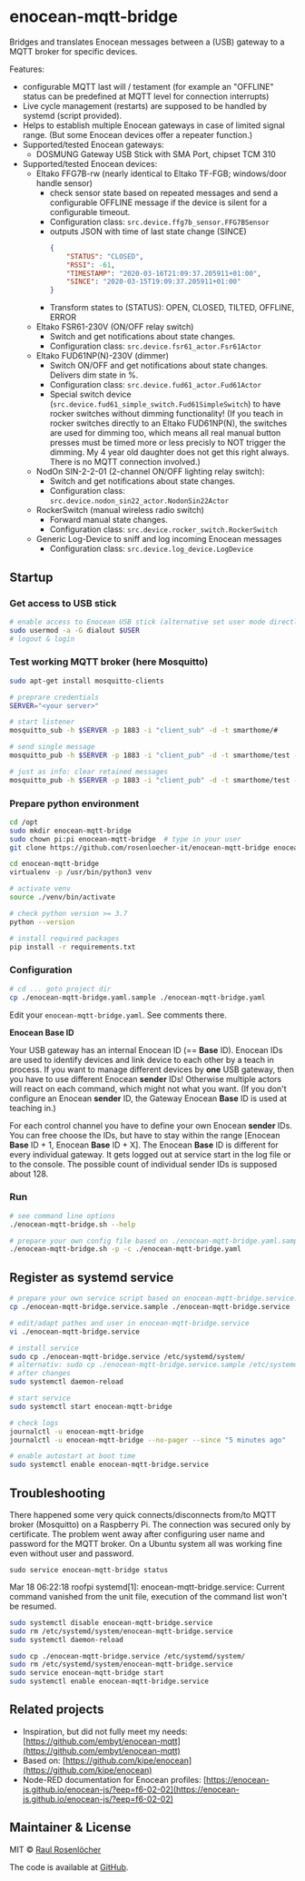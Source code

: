 # enocean-mqtt-bridge

Bridges and translates Enocean messages between a (USB) gateway to a MQTT broker for specific devices.

Features:
- configurable MQTT last will / testament (for example an "OFFLINE" status can be predefined at MQTT level for connection interrupts)
- Live cycle management (restarts) are supposed to be handled by systemd (script provided).
- Helps to establish multiple Enocean gateways in case of limited signal range. (But some Enocean devices offer a repeater function.)
- Supported/tested Enocean gateways:
  - DOSMUNG Gateway USB Stick with SMA Port, chipset TCM 310
- Supported/tested Enocean devices:
  - Eltako FFG7B-rw (nearly identical to Eltako TF-FGB; windows/door handle sensor)
    - check sensor state based on repeated messages and send a configurable OFFLINE message if the device is silent for a configurable timeout.
    - Configuration class: `src.device.ffg7b_sensor.FFG7BSensor`
    - outputs JSON with time of last state change (SINCE)
      ```json
      {
          "STATUS": "CLOSED",
          "RSSI": -61,
          "TIMESTAMP": "2020-03-16T21:09:37.205911+01:00",
          "SINCE": "2020-03-15T19:09:37.205911+01:00"
      }
      ```
    - Transform states to (STATUS): OPEN, CLOSED, TILTED, OFFLINE, ERROR   
  - Eltako FSR61-230V (ON/OFF relay switch)
      - Switch and get notifications about state changes.
      - Configuration class: `src.device.fsr61_actor.Fsr61Actor`
  - Eltako FUD61NP(N)-230V (dimmer)
      - Switch ON/OFF and get notifications about state changes. Delivers dim state in %.
      - Configuration class: `src.device.fud61_actor.Fud61Actor`
      - Special switch device (`src.device.fud61_simple_switch.Fud61SimpleSwitch`) to have rocker switches without 
        dimming functionality! (If you teach in rocker switches directly to an Eltako FUD61NP(N), the switches are used 
        for dimming too, which means all real manual button presses must be timed more or less precisly to NOT trigger 
        the dimming. My 4 year old daughter does not get this right always. There is no MQTT connection involved.)     
  - NodOn SIN-2-2-01 (2-channel ON/OFF lighting relay switch):
      - Switch and get notifications about state changes.
      - Configuration class: `src.device.nodon_sin22_actor.NodonSin22Actor`
  - RockerSwitch (manual wireless radio switch)
      - Forward manual state changes.
      - Configuration class: `src.device.rocker_switch.RockerSwitch`
  - Generic Log-Device to sniff and log incoming Enocean messages
      - Configuration class: `src.device.log_device.LogDevice`


## Startup

### Get access to USB stick
```bash
# enable access to Enocean USB stick (alternative set user mode directly)
sudo usermod -a -G dialout $USER
# logout & login
```

### Test working MQTT broker (here Mosquitto)
```bash
sudo apt-get install mosquitto-clients

# preprare credentials
SERVER="<your server>"

# start listener
mosquitto_sub -h $SERVER -p 1883 -i "client_sub" -d -t smarthome/#

# send single message
mosquitto_pub -h $SERVER -p 1883 -i "client_pub" -d -t smarthome/test -m "test_$(date)"

# just as info: clear retained messages
mosquitto_pub -h $SERVER -p 1883 -i "client_pub" -d -t smarthome/test -n -r -d
```

### Prepare python environment
```bash
cd /opt
sudo mkdir enocean-mqtt-bridge
sudo chown pi:pi enocean-mqtt-bridge  # type in your user
git clone https://github.com/rosenloecher-it/enocean-mqtt-bridge enocean-mqtt-bridge

cd enocean-mqtt-bridge
virtualenv -p /usr/bin/python3 venv

# activate venv
source ./venv/bin/activate

# check python version >= 3.7
python --version

# install required packages
pip install -r requirements.txt
```

### Configuration

```bash
# cd ... goto project dir
cp ./enocean-mqtt-bridge.yaml.sample ./enocean-mqtt-bridge.yaml
```

Edit your `enocean-mqtt-bridge.yaml`. See comments there. 

**Enocean Base ID**

Your USB gateway has an internal Enocean ID (== **Base** ID). Enocean IDs are used to identify devices and link device to each other by a teach in process. If you want to manage different devices by **one** USB gateway, then you have to use different Enocean **sender** IDs! Otherwise multiple actors will react on each command, which might not what you want. (If you don't configure an Enocean **sender** ID, the Gateway Enocean **Base** ID is used at teaching in.) 

For each control channel you have to define your own Enocean **sender** IDs. You can free choose the IDs, but have to stay within the range [Enocean **Base** ID + 1, Enocean **Base** ID + X]. The Enocean **Base** ID is different for every individual gateway. It gets logged out at service start in the log file or to the console. The possible count of individual sender IDs is supposed about 128. 

### Run

```bash
# see command line options
./enocean-mqtt-bridge.sh --help

# prepare your own config file based on ./enocean-mqtt-bridge.yaml.sample
./enocean-mqtt-bridge.sh -p -c ./enocean-mqtt-bridge.yaml
```

## Register as systemd service
```bash
# prepare your own service script based on enocean-mqtt-bridge.service.sample
cp ./enocean-mqtt-bridge.service.sample ./enocean-mqtt-bridge.service

# edit/adapt pathes and user in enocean-mqtt-bridge.service
vi ./enocean-mqtt-bridge.service

# install service
sudo cp ./enocean-mqtt-bridge.service /etc/systemd/system/
# alternativ: sudo cp ./enocean-mqtt-bridge.service.sample /etc/systemd/system//enocean-mqtt-bridge.service
# after changes
sudo systemctl daemon-reload

# start service
sudo systemctl start enocean-mqtt-bridge

# check logs
journalctl -u enocean-mqtt-bridge
journalctl -u enocean-mqtt-bridge --no-pager --since "5 minutes ago"

# enable autostart at boot time
sudo systemctl enable enocean-mqtt-bridge.service
```

## Troubleshooting

There happened some very quick connects/disconnects from/to MQTT broker (Mosquitto) on a Raspberry Pi. The connection
was secured only by certificate. The problem went away after configuring user name and password for the MQTT broker.
On a Ubuntu system all was working fine even without user and password.

`sudo service enocean-mqtt-bridge status`

Mar 18 06:22:18 roofpi systemd[1]: enocean-mqtt-bridge.service: Current command vanished from the unit file, execution of the command list won't be resumed.

```bash
sudo systemctl disable enocean-mqtt-bridge.service
sudo rm /etc/systemd/system/enocean-mqtt-bridge.service
sudo systemctl daemon-reload

sudo cp ./enocean-mqtt-bridge.service /etc/systemd/system/
sudo rm /etc/systemd/system/enocean-mqtt-bridge.service
sudo service enocean-mqtt-bridge start
sudo systemctl enable enocean-mqtt-bridge.service
```

## Related projects

- Inspiration, but did not fully meet my needs: [https://github.com/embyt/enocean-mqtt](https://github.com/embyt/enocean-mqtt)
- Based on: [https://github.com/kipe/enocean](https://github.com/kipe/enocean)
- Node-RED documentation for Enocean profiles: [https://enocean-js.github.io/enocean-js/?eep=f6-02-02](https://enocean-js.github.io/enocean-js/?eep=f6-02-02)


## Maintainer & License

MIT © [Raul Rosenlöcher](https://github.com/rosenloecher-it)

The code is available at [GitHub][home].

[home]: https://github.com/rosenloecher-it/enocean-mqtt-bridge
